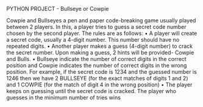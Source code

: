 PYTHON PROJECT - Bullseye or Cowpie

Cowpie and Bullseyes a pen and paper code-breaking game usually played between 2 players. In this, a player tries to guess a secret code number chosen by the second player. The rules are as follows:
•	A player will create a secret code, usually a 4-digit number.  This number should have no repeated digits.
•	Another player makes a guess (4-digit number) to crack the secret number. Upon making a guess, 2 hints will be provided- Cowpie and Bulls.
•	Bullseye indicate the number of correct digits in the correct position and Cowpie indicates the number of correct digits in the wrong position. For example, if the secret code is 1234 and the guessed number is 1246 then we have 2 BULLSEYE (for the exact matches of digits 1 and 2) and 1 COWPIE (for the match of digit 4 in the wrong position)
•	The player keeps on guessing until the secret code is cracked. The player who guesses in the minimum number of tries wins

